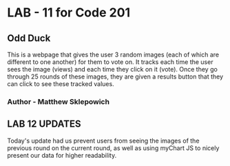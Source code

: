 # LAB - 11 for Code 201

## Odd Duck

This is a webpage that gives the user 3 random images (each of which are different to one another) for them to vote on. It tracks each time the user sees the image (views) and each time they click on it (vote). Once they go through 25 rounds of these images, they are given a results button that they can click to see these tracked values.

### Author - Matthew Sklepowich

## LAB 12 UPDATES

Today's update had us prevent users from seeing the images of the previous round on the current round, as well as using myChart JS to nicely present our data for higher readability.
